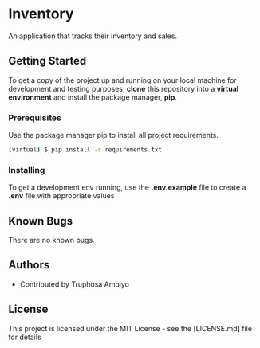 # Inventory

An application that tracks their inventory and sales. 

## Getting Started

To get a copy of the project up and running on your local machine for development and testing purposes, **clone** this repository into a **virtual environment** and install the package manager, **pip**.

### Prerequisites

Use the package manager pip to install all project requirements. 
```sh
(virtual) $ pip install -r requirements.txt
```

### Installing

To get a development env running, use the **.env.example** file to create a **.env** file with appropriate values



## Known Bugs 

There are no known bugs.


## Authors

* Contributed by Truphosa Ambiyo


## License

This project is licensed under the MIT License - see the [LICENSE.md] file for details
